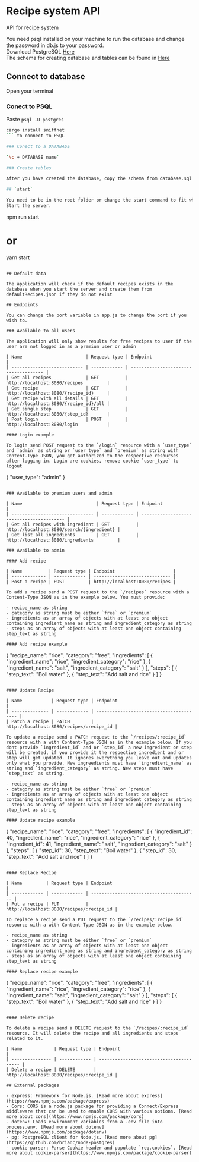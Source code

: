 # Recipe system API

API for recipe system

You need psql installed on your machine to run the database and change the password in db.js to your password.  
Download PostgreSQL [Here](https://www.postgresql.org/download/)  
The schema for creating database and tables can be found in [Here](https://github.com/mobak88/recipe-node-app/blob/main/database.sql)

## Connect to database

Open your terminal

### Conect to PSQL

Paste `psql -U postgres`

````sh
cargo install sniffnet
``` to connect to PSQL

### Conect to a DATABASE

`\c + DATABASE name`

### Create tables

After you have created the database, copy the schema from database.sql file, everything except for the first line that creates the database, then paste it to your terminal while being conntected to the database. You need to be connected to the database at all times when you request resources from it.

## `start`

You need to be in the root folder or change the start command to fit where you want to start it from.
Start the server.

````

npm run start

# or

yarn start

```

## Default data

The application will check if the default recipes exists in the database when you start the server and create them from defaultRecipes.json if they do not exist

## Endpoints

You can change the port variable in app.js to change the port if you wish to.

### Available to all users

The application will only show results for free recipes to user if the user are not logged in as a premium user or admin

| Name                        | Request type | Endpoint                              |
| --------------------------- | ------------ | ------------------------------------- |
| Get all recipes             | GET          | http://localhost:8080/recipes         |
| Get recipe                  | GET          | http://localhost:8080/{recipe_id}     |
| Get recipe with all details | GET          | http://localhost:8080/{recipe_id}/all |
| Get single step             | GET          | http://localhost:8080/{step_id}       |
| Post login                  | POST         | http://localhost:8080/login           |

#### Login example

To login send POST request to the `/login` resource with a `user_type` and `admin` as string or `user_type` and `premium` as string with Content-Type JSON, you get authorized to the respective resourses after logging in. Login are cookies, remove cookie `user_type` to logout

```

{
"user_type": "admin"
}

```

### Available to premium users and admin

| Name                            | Request type | Endpoint                                  |
| ------------------------------- | ------------ | ----------------------------------------- |
| Get all recipes with ingredient | GET          | http://localhost:8080/search/{ingredient} |
| Get list all ingredients        | GET          | http://localhost:8080/ingredients         |

### Available to admin

#### Add recipe

| Name          | Request type | Endpoint                      |
| ------------- | ------------ | ----------------------------- |
| Post a recipe | POST         | http://localhost:8080/recipes |

To add a recipe send a POST request to the `/recipes` resource with a Content-Type JSON as in the example below. You must provide:

- recipe_name as string
- category as string must be either `free` or `premium`
- ingredients as an array of objects with at least one object containing ingredient_name as string and ingredient_category as string
- steps as an array of objects with at least one object containing step_text as string

#### Add recipe example

```

{
"recipe_name": "rice",
"category": "free",
"ingredients": [
{
"ingredient_name": "rice",
"ingredient_category": "rice"
},
{
"ingredient_name": "salt",
"ingredient_category": "salt"
}
],
"steps": [
{
"step_text": "Boil water"
},
{
"step_text": "Add salt and rice"
}
]
}

```

#### Update Recipe

| Name           | Request type | Endpoint                                 |
| -------------- | ------------ | ---------------------------------------- |
| Patch a recipe | PATCH        | http://localhost:8080/recipes/:recipe_id |

To update a recipe send a PATCH request to the `/recipes/:recipe_id` resource with a with Content-Type JSON as in the example below. If you dont provide `ingredient_id` and or `step_id` a new ingredient or step will be created, if you provide it the respective ingredient and or step will get updated. It ignores everything you leave out and updates only what you provide. New ingreedients must have `ingredient_name` as string and `ingredient_category` as string. New steps must have `step_text` as string.

- recipe_name as string
- category as string must be either `free` or `premium`
- ingredients as an array of objects with at least one object containing ingredient_name as string and ingredient_category as string
- steps as an array of objects with at least one object containing step_text as string

#### Update recipe example

```

{
"recipe_name": "rice",
"category": "free",
"ingredients": [
{
"ingredient_id": 40,
"ingredient_name": "rice",
"ingredient_category": "rice"
},
{
"ingredient_id": 41,
"ingredient_name": "salt",
"ingredient_category": "salt"
}
],
"steps": [
{
"step_id": 30,
"step_text": "Boil water"
},
{
"step_id": 30,
"step_text": "Add salt and rice"
}
]
}

```

#### Replace Recipe

| Name         | Request type | Endpoint                                 |
| ------------ | ------------ | ---------------------------------------- |
| Put a recipe | PUT          | http://localhost:8080/recipes/:recipe_id |

To replace a recipe send a PUT request to the `/recipes/:recipe_id` resource with a with Content-Type JSON as in the example below.

- recipe_name as string
- category as string must be either `free` or `premium`
- ingredients as an array of objects with at least one object containing ingredient_name as string and ingredient_category as string
- steps as an array of objects with at least one object containing step_text as string

#### Replace recipe example

```

{
"recipe_name": "rice",
"category": "free",
"ingredients": [
{
"ingredient_name": "rice",
"ingredient_category": "rice"
},
{
"ingredient_name": "salt",
"ingredient_category": "salt"
}
],
"steps": [
{
"step_text": "Boil water"
},
{
"step_text": "Add salt and rice"
}
]
}

```

#### Delete recipe

To delete a recipe send a DELETE request to the `/recipes/:recipe_id` resource. It will delete the recipe and all ingredients and steps related to it.

| Name            | Request type | Endpoint                                 |
| --------------- | ------------ | ---------------------------------------- |
| Delete a recipe | DELETE       | http://localhost:8080/recipes/:recipe_id |

## External packages

- express: Framework for Node.js. [Read more about express](https://www.npmjs.com/package/express)
- Cors: CORS is a node.js package for providing a Connect/Express middleware that can be used to enable CORS with various options. [Read more about cors](https://www.npmjs.com/package/cors)
- dotenv: Loads environment variables from a .env file into process.env. [Read more about dotenv](https://www.npmjs.com/package/dotenv)
- pg: PostgreSQL client for Node.js. [Read more about pg](https://github.com/brianc/node-postgres)
- cookie-parser: Parse Cookie header and populate `req.cookies`. [Read more about cookie-parser](https://www.npmjs.com/package/cookie-parser)
```
